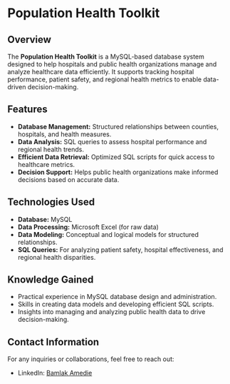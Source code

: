 # Population Health Toolkit

## Overview
The **Population Health Toolkit** is a MySQL-based database system designed to help hospitals and public health organizations manage and analyze healthcare data efficiently. It supports tracking hospital performance, patient safety, and regional health metrics to enable data-driven decision-making.

## Features
- **Database Management:** Structured relationships between counties, hospitals, and health measures.
- **Data Analysis:** SQL queries to assess hospital performance and regional health trends.
- **Efficient Data Retrieval:** Optimized SQL scripts for quick access to healthcare metrics.
- **Decision Support:** Helps public health organizations make informed decisions based on accurate data.

## Technologies Used
- **Database:** MySQL
- **Data Processing:** Microsoft Excel (for raw data)
- **Data Modeling:** Conceptual and logical models for structured relationships.
- **SQL Queries:** For analyzing patient safety, hospital effectiveness, and regional health disparities.

## Knowledge Gained
- Practical experience in MySQL database design and administration.
- Skills in creating data models and developing efficient SQL scripts.
- Insights into managing and analyzing public health data to drive decision-making.

## Contact Information
For any inquiries or collaborations, feel free to reach out:
- LinkedIn: [Bamlak Amedie](https://www.linkedin.com/in/bamlak-amedie/)


